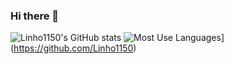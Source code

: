 ### Hi there 👋

![Linho1150's GitHub stats](https://github-readme-stats.vercel.app/api?username=Linho1150)
![Most Use Languages](https://github-readme-stats.vercel.app/api/top-langs/?username=Linho1150&layout=compact)](https://github.com/Linho1150)


<!--
**Linho1150/Linho1150** is a ✨ _special_ ✨ repository because its `README.md` (this file) appears on your GitHub profile.

Here are some ideas to get you started:

- 🔭 I’m currently working on ...
- 🌱 I’m currently learning ...
- 👯 I’m looking to collaborate on ...
- 🤔 I’m looking for help with ...
- 💬 Ask me about ...
- 📫 How to reach me: ...
- 😄 Pronouns: ...
- ⚡ Fun fact: ...
-->
